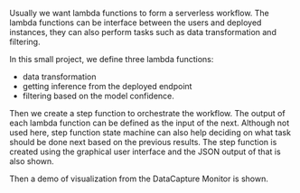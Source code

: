 
Usually we want lambda functions to form a serverless workflow. The lambda functions can be interface between the users and deployed instances, they can also perform tasks such as data transformation and filtering. 

In this small project, we define three lambda functions:
- data transformation 
- getting inference from the deployed endpoint 
- filtering based on the model confidence.

Then we create a step function to orchestrate the workflow. The output of each lambda function can be defined as the input of the next. Although not used here, step function state machine can also help deciding on what task should be done next based on the previous results. The step function is created using the graphical user interface and the JSON output of that is also shown.

Then a demo of visualization from the DataCapture Monitor is shown.
